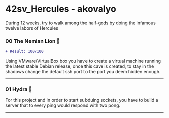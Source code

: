 # 42sv_Hercules - akovalyo

During 12 weeks, try to walk among the half-gods by doing the infamous twelve labors of Hercules

### 00 The Nemian Lion :lion:

```diff
+ Result: 100/100
```

Using VMware/VirtualBox box you have to create a virtual machine running the
latest stable Debian release, once this cave is created, to stay in the shadows
change the default ssh port to the port you deem hidden enough.

***

### 01 Hydra :dragon:

For this project and in order to start subduing sockets, you have to build a server
that to every ping would respond with two pong.

***